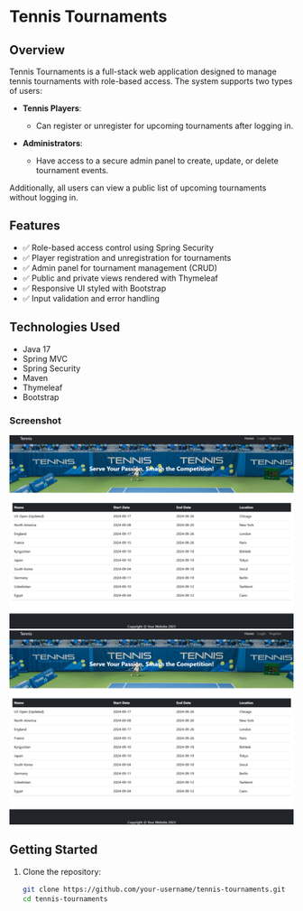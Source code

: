 # Tennis Tournaments

## Overview

Tennis Tournaments is a full-stack web application designed to manage tennis tournaments with role-based access. The system supports two types of users:

- **Tennis Players**:  
  - Can register or unregister for upcoming tournaments after logging in.

- **Administrators**:  
  - Have access to a secure admin panel to create, update, or delete tournament events.

Additionally, all users can view a public list of upcoming tournaments without logging in.

## Features

- ✅ Role-based access control using Spring Security  
- ✅ Player registration and unregistration for tournaments  
- ✅ Admin panel for tournament management (CRUD)  
- ✅ Public and private views rendered with Thymeleaf  
- ✅ Responsive UI styled with Bootstrap  
- ✅ Input validation and error handling

## Technologies Used

- Java 17  
- Spring MVC  
- Spring Security  
- Maven  
- Thymeleaf  
- Bootstrap

### Screenshot
![Tournament List](screenshot.png)
![Tournament List](screenshot.png)

## Getting Started

1. Clone the repository:
   ```bash
   git clone https://github.com/your-username/tennis-tournaments.git
   cd tennis-tournaments
